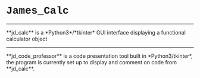 # <h1 style="font-family:Courier;size:40px;">**James_Calc**</h1>
<hr>
**jd_calc** is a *Python3*/*tkinter* GUI interface displaying a functional calculator object</br><hr>
**jd_code_professor** is a code presentation tool built in *Python3/tkinter*, the program is currently set up to display and comment on code from **jd_calc**. 
